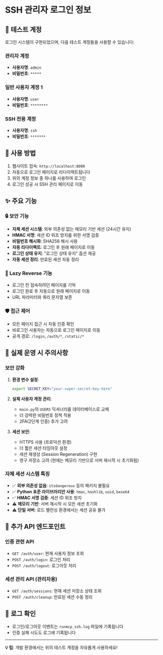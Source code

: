 # SSH 관리자 로그인 정보

## 🔐 테스트 계정

로그인 시스템이 구현되었으며, 다음 테스트 계정들을 사용할 수 있습니다:

### 관리자 계정
- **사용자명**: `admin`
- **비밀번호**: `*****`

### 일반 사용자 계정 1
- **사용자명**: `user`
- **비밀번호**: `********`

### SSH 전용 계정
- **사용자명**: `ssh`
- **비밀번호**: `*******`

## 🚀 사용 방법

1. 웹사이트 접속: `http://localhost:8000`
2. 자동으로 로그인 페이지로 리다이렉트됩니다
3. 위의 계정 정보 중 하나를 사용하여 로그인
4. 로그인 성공 시 SSH 관리 페이지로 이동

## ✨ 주요 기능

### 🔒 보안 기능
- **자체 세션 시스템**: 외부 의존성 없는 메모리 기반 세션 (24시간 유지)
- **HMAC 서명**: 세션 ID 위조 방지를 위한 서명 검증
- **비밀번호 해시화**: SHA256 해시 사용
- **자동 리다이렉트**: 로그인 후 원래 페이지로 이동
- **로그인 상태 유지**: "로그인 상태 유지" 옵션 제공
- **자동 세션 정리**: 만료된 세션 자동 정리

### 🔄 Lazy Reverse 기능
- 로그인 전 접속하려던 페이지를 기억
- 로그인 완료 후 자동으로 원래 페이지로 이동
- URL 파라미터와 쿼리 문자열 보존

### 🛡️ 접근 제어
- 모든 페이지 접근 시 자동 인증 확인
- 비로그인 사용자는 자동으로 로그인 페이지로 이동
- 공개 경로: `/login`, `/auth/*`, `/static/*`

## 🔧 실제 운영 시 주의사항

### 보안 강화
1. **환경 변수 설정**:
   ```bash
   export SECRET_KEY="your-super-secret-key-here"
   ```

2. **실제 사용자 계정 관리**:
   - `main.py`의 `USERS` 딕셔너리를 데이터베이스로 교체
   - 더 강력한 비밀번호 정책 적용
   - 2FA(2단계 인증) 추가 고려

3. **세션 보안**:
   - HTTPS 사용 (프로덕션 환경)
   - 더 짧은 세션 타임아웃 설정
   - 세션 재생성 (Session Regeneration) 구현
   - 영구 저장소 고려 (현재는 메모리 기반으로 서버 재시작 시 초기화됨)

### 자체 세션 시스템 특징
- ✅ **외부 의존성 없음**: `itsdangerous` 등의 패키지 불필요
- ✅ **Python 표준 라이브러리만 사용**: `hmac`, `hashlib`, `uuid`, `base64`
- ✅ **HMAC 서명 검증**: 세션 ID 위조 방지
- ⚠️  **메모리 기반**: 서버 재시작 시 모든 세션 초기화
- ⚠️  **단일 서버**: 로드 밸런싱 환경에서는 세션 공유 불가

## 📱 추가 API 엔드포인트

### 인증 관련 API
- `GET /auth/user`: 현재 사용자 정보 조회
- `POST /auth/login`: 로그인 처리
- `POST /auth/logout`: 로그아웃 처리

### 세션 관리 API (관리자용)
- `GET /auth/sessions`: 현재 세션 저장소 상태 조회
- `POST /auth/cleanup`: 만료된 세션 수동 정리

## 📝 로그 확인
- 로그인/로그아웃 이벤트는 `runmcp_ssh.log` 파일에 기록됩니다
- 인증 실패 시도도 로그에 기록됩니다

---

**💡 팁**: 개발 환경에서는 위의 테스트 계정을 자유롭게 사용하세요! 
